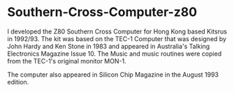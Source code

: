 # Southern-Cross-Computer-z80

I developed the Z80 Southern Cross Computer for Hong Kong based Kitsrus in 1992/93.
The kit was based on the TEC-1 Computer that was designed by John Hardy
and Ken Stone in 1983 and appeared in Australia's Talking Electronics Magazine Issue 10. 
The Music and music routines were copied from the TEC-1's original monitor MON-1.

The computer also appeared in Silicon Chip Magazine in the August 1993 edition.
